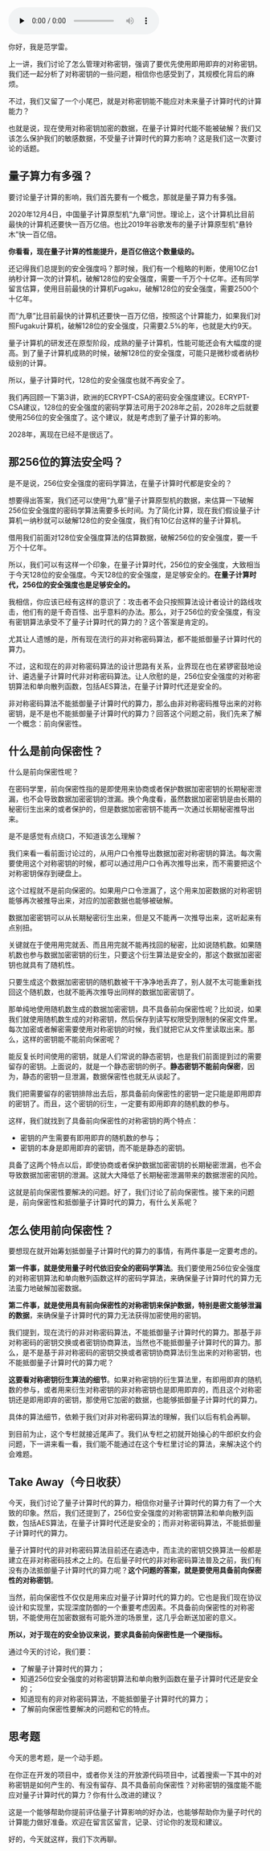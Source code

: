 <audio id="audio" title="19 | 量子时代，你准备好了吗？" controls="" preload="none"><source id="mp3" src="https://static001.geekbang.org/resource/audio/a2/54/a2403905eea3yy183bc17075235aea54.mp3"></audio>

你好，我是范学雷。

上一讲，我们讨论了怎么管理对称密钥，强调了要优先使用即用即弃的对称密钥。我们还一起分析了对称密钥的一些问题，相信你也感受到了，其规模化背后的麻烦。

不过，我们又留了一个小尾巴，就是对称密钥能不能应对未来量子计算时代的计算能力？

也就是说，现在使用对称密钥加密的数据，在量子计算时代能不能被破解？我们又该怎么保护我们的敏感数据，不受量子计算时代的算力影响？这是我们这一次要讨论的话题。

## 量子算力有多强？

要讨论量子计算的影响，我们首先要有一个概念，那就是量子算力有多强。

2020年12月4日，中国量子计算原型机“九章”问世。理论上，这个计算机比目前最快的计算机还要快一百万亿倍。也比2019年谷歌发布的量子计算原型机“悬铃木”快一百亿倍。

**你看看，现在量子计算的性能提升，是百亿倍这个数量级的。**

还记得我们总提到的安全强度吗？那时候，我们有一个粗略的判断，使用10亿台1纳秒计算一次的计算机，破解128位的安全强度，需要一千万个十亿年。还有同学留言估算，使用目前最快的计算机Fugaku，破解128位的安全强度，需要2500个十亿年。

而“九章”比目前最快的计算机还要快一百万亿倍，按照这个计算能力，如果我们对照Fugaku计算机，破解128位的安全强度，只需要2.5%的年，也就是大约9天。

量子计算机的研发还在原型阶段，成熟的量子计算机，性能可能还会有大幅度的提高。到了量子计算机成熟的时候，破解128位的安全强度，可能只是微秒或者纳秒级别的计算。

所以，量子计算时代，128位的安全强度也就不再安全了。

我们再回顾一下第3讲，欧洲的ECRYPT-CSA的密码安全强度建议。ECRYPT-CSA建议，128位的安全强度的密码学算法可用于2028年之前，2028年之后就要使用256位的安全强度了。这个建议，就是考虑到了量子计算的影响。

2028年，离现在已经不是很远了。

## 那256位的算法安全吗？

是不是说，256位安全强度的密码学算法，在量子计算时代都是安全的？

想要得出答案，我们还可以使用“九章”量子计算原型机的数据，来估算一下破解256位安全强度的密码学算法需要多长时间。为了简化计算，现在我们假设量子计算机一纳秒就可以破解128位的安全强度，我们有10亿台这样的量子计算机。

借用我们前面对128位安全强度算法的估算数据，破解256位的安全强度，要一千万个十亿年。

所以，我们可以有这样一个印象，在量子计算时代，256位的安全强度，大致相当于今天128位的安全强度。今天128位的安全强度，是足够安全的。**在量子计算时代，256位的安全强度也是足够安全的。**

我相信，你应该已经有这样的意识了：攻击者不会只按照算法设计者设计的路线攻击，他们有的是千奇百怪、出乎意料的办法。那么，对于256位的安全强度，有没有密钥算法承受不了量子计算时代的算力的？这个答案是肯定的。

尤其让人遗憾的是，所有现在流行的非对称密码算法，都不能抵御量子计算时代的算力。

不过，这和现在的非对称密码算法的设计思路有关系，业界现在也在紧锣密鼓地设计、遴选量子计算时代非对称密码算法。让人欣慰的是，256位安全强度的对称密钥算法和单向散列函数，包括AES算法，在量子计算时代还是安全的。

非对称密码算法不能抵御量子计算时代的算力，那么由非对称密码推导出来的对称密钥，是不是也不能抵御量子计算时代的算力？回答这个问题之前，我们先来了解一个概念：前向保密性。

## 什么是前向保密性？

什么是前向保密性呢？

在密码学里，前向保密性指的是即使用来协商或者保护数据加密密钥的长期秘密泄漏，也不会导致数据加密密钥的泄漏。换个角度看，虽然数据加密密钥是由长期的秘密衍生出来的或者保护的，但是数据加密密钥不能再一次通过长期秘密推导出来。

是不是感觉有点绕口，不知道该怎么理解？

我们来看一看前面讨论过的，从用户口令推导出数据加密对称密钥的算法。每次需要使用这个对称密钥的时候，都可以通过用户口令再次推导出来，而不需要把这个对称密钥保存到硬盘上。

这个过程就不是前向保密的。如果用户口令泄漏了，这个用来加密数据的对称密钥能够再次被推导出来，对应的加密数据也能够被破解。

数据加密密钥可以从长期秘密衍生出来，但是又不能再一次推导出来，这听起来有点别扭。

关键就在于使用用完就丢、而且用完就不能再找回的秘密，比如说随机数。如果随机数也参与数据加密密钥的衍生，只要这个衍生算法是安全的，那这个数据加密密钥也就具有了随机性。

只要生成这个数据加密密钥的随机数被干干净净地丢弃了，别人就不太可能重新找回这个随机数，也就不能再次推导出同样的数据加密密钥了。

那单纯地使用随机数生成的数据加密密钥，具不具备前向保密性呢？比如说，如果我们就使用随机数生成的对称密钥，然后保存到读写权限受到限制的保密文件里。每次加密或者解密需要使用对称密钥的时候，我们就把它从文件里读取出来。那么，这样的密钥能不能前向保密呢？

能反复长时间使用的密钥，就是人们常说的静态密钥，也是我们前面提到过的需要留存的密钥。上面说的，就是一个静态密钥的例子。**静态密钥不能前向保密**，因为，静态的密钥一旦泄漏，数据保密性也就无从谈起了。

我们把需要留存的密钥排除出去后，那具备前向保密性的密钥一定只能是即用即弃的密钥了。而且，这个密钥的衍生，一定要有即用即弃的随机数的参与。

这样，我们就找到了具备前向保密性的对称密钥的两个特点：

- 密钥的产生需要有即用即弃的随机数的参与；
- 密钥的本身是即用即弃的密钥，而不能是静态的密钥。

具备了这两个特点以后，即使协商或者保护数据加密密钥的长期秘密泄漏，也不会导致数据加密密钥的泄漏。这就大大降低了长期秘密泄漏带来的数据泄密的风险。

这就是前向保密性要解决的问题。好了，我们讨论了前向保密性。接下来的问题是，前向保密性和抵御量子计算时代的算力，有什么关系呢？

## 怎么使用前向保密性？

要想现在就开始筹划抵御量子计算时代的算力的事情，有两件事是一定要考虑的。

**第一件事，就是使用量子时代依旧安全的密码学算法**。我们要使用256位安全强度的对称密钥算法和单向散列函数这样的密码学算法，来确保量子计算时代的算力无法蛮力地破解加密数据。

**第二件事，就是使用具有前向保密性的对称密钥来保护数据，特别是密文能够泄漏的数据**，来确保量子计算时代的算力无法获得加密使用的密钥。

我们提到，现在流行的非对称密码算法，不能抵御量子计算时代的算力。那基于非对称密码的密钥交换或者密钥协商算法，当然也不能抵御量子计算时代的算力。那么，是不是基于非对称密码的密钥交换或者密钥协商算法衍生出来的对称密钥，也不能抵御量子计算时代的算力呢？

**这要看对称密钥衍生算法的细节**。如果对称密钥的衍生算法里，有即用即弃的随机数的参与，或者用来衍生对称密钥的非对称密钥也是即用即弃的，而且这个对称密钥还是即用即弃的密钥，那使用它加密的数据，也能够抵御量子计算时代的算力。

具体的算法细节，依赖于我们对非对称密码算法的理解，我们以后有机会再聊。

到目前为止，这个专栏就接近尾声了。我们从专栏之初就开始操心的牛郎织女约会问题，下一讲来看一看，我们能不能通过在这个专栏里讨论的算法，来解决这个约会难题。

## Take Away（今日收获）

今天，我们讨论了量子计算时代的算力，相信你对量子计算时代的算力有了一个大致的印象。然后，我们还提到了，256位安全强度的对称密钥算法和单向散列函数，包括AES算法，在量子计算时代还是安全的；而非对称密码算法，不能抵御量子计算时代的算力。

量子计算时代的非对称密码算法目前还在遴选中，而主流的密钥交换算法一般都是建立在非对称密码技术之上的。在后量子时代的非对称密码算法普及之前，我们有没有办法抵御量子计算时代的算力呢？**这个问题的答案，就是要使用具备前向保密性的对称密钥**。

当然，前向保密性不仅仅是用来应对量子计算时代的算力的。它也是我们现在协议设计和实现里，实现深度防御的一个重要考虑因素。不具备前向保密性的对称密钥，不能使用在加密数据有可能外泄的场景里，这几乎会断送加密的意义。

**所以，对于现在的安全协议来说，要求具备前向保密性是一个硬指标。**

通过今天的讨论，我们要：

- 了解量子计算时代的算力；
- 知道256位安全强度的对称密钥算法和单向散列函数在量子计算时代还是安全的；
- 知道现有的非对称密码算法，不能抵御量子计算时代的算力；
- 了解前向保密性要解决的问题和它的特点。

## 思考题

今天的思考题，是一个动手题。

在你正在开发的项目中，或者你关注的开放源代码项目中，试着搜索一下其中的对称密钥是如何产生的、有没有留存、具不具备前向保密性？对称密钥的强度能不能应对量子计算时代的算力？你有什么改进的建议？

这是一个能够帮助你提前评估量子计算影响的好办法，也能够帮助你为量子时代的计算能力做好准备。欢迎在留言区留言，记录、讨论你的发现和建议。

好的，今天就这样，我们下次再聊。

